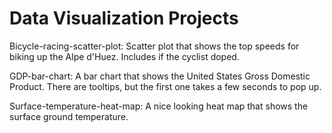 # Data Visualization Projects

Bicycle-racing-scatter-plot: Scatter plot that shows the top speeds for biking up the Alpe d'Huez. Includes if the cyclist doped.

GDP-bar-chart: A bar chart that shows the United States Gross Domestic Product. There are tooltips, but the first one takes a few seconds to pop up.

Surface-temperature-heat-map: A nice looking heat map that shows the surface ground temperature.
